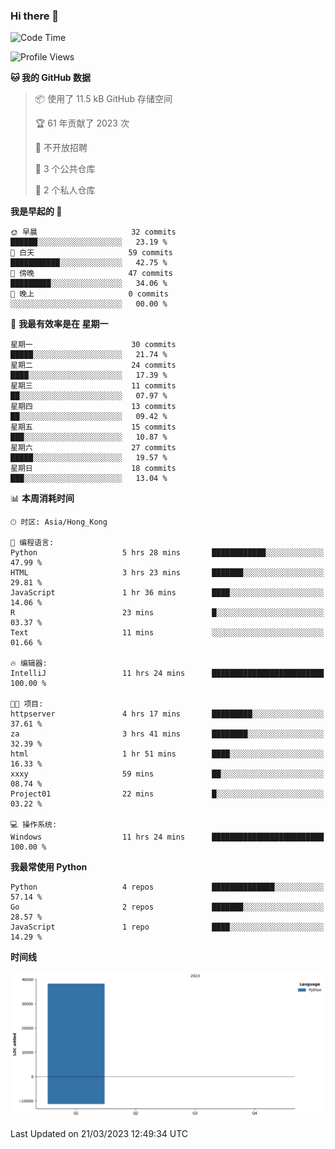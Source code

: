 ### Hi there 👋

<!--
**Mrzqd/Mrzqd** is a ✨ _special_ ✨ repository because its `README.md` (this file) appears on your GitHub profile.

Here are some ideas to get you started:

- 🔭 I’m currently working on ...
- 🌱 I’m currently learning ...
- 👯 I’m looking to collaborate on ...
- 🤔 I’m looking for help with ...
- 💬 Ask me about ...
- 📫 How to reach me: ...
- 😄 Pronouns: ...
- ⚡ Fun fact: ...
-->
<!--START_SECTION:waka-->
![Code Time](http://img.shields.io/badge/Code%20Time-68%20hrs%2047%20mins-blue)

![Profile Views](http://img.shields.io/badge/%E4%B8%AA%E4%BA%BA%E8%B5%84%E6%96%99%E8%A7%82%E7%9C%8B%E6%AC%A1%E6%95%B0-9-blue)

**🐱 我的 GitHub 数据** 

> 📦  使用了 11.5 kB GitHub 存储空间 
 > 
> 🏆 61 年贡献了 2023 次
 > 
> 🚫 不开放招聘
 > 
> 📜 3 个公共仓库 
 > 
> 🔑 2 个私人仓库 
 > 
**我是早起的 🐤** 

```text
🌞 早晨                     32 commits          ██████░░░░░░░░░░░░░░░░░░░   23.19 % 
🌆 白天                     59 commits          ███████████░░░░░░░░░░░░░░   42.75 % 
🌃 傍晚                     47 commits          █████████░░░░░░░░░░░░░░░░   34.06 % 
🌙 晚上                     0 commits           ░░░░░░░░░░░░░░░░░░░░░░░░░   00.00 % 
```
📅 **我最有效率是在 星期一** 

```text
星期一                      30 commits          █████░░░░░░░░░░░░░░░░░░░░   21.74 % 
星期二                      24 commits          ████░░░░░░░░░░░░░░░░░░░░░   17.39 % 
星期三                      11 commits          ██░░░░░░░░░░░░░░░░░░░░░░░   07.97 % 
星期四                      13 commits          ██░░░░░░░░░░░░░░░░░░░░░░░   09.42 % 
星期五                      15 commits          ███░░░░░░░░░░░░░░░░░░░░░░   10.87 % 
星期六                      27 commits          █████░░░░░░░░░░░░░░░░░░░░   19.57 % 
星期日                      18 commits          ███░░░░░░░░░░░░░░░░░░░░░░   13.04 % 
```


📊 **本周消耗时间** 

```text
🕑︎ 时区: Asia/Hong_Kong

💬 编程语言: 
Python                   5 hrs 28 mins       ████████████░░░░░░░░░░░░░   47.99 % 
HTML                     3 hrs 23 mins       ███████░░░░░░░░░░░░░░░░░░   29.81 % 
JavaScript               1 hr 36 mins        ████░░░░░░░░░░░░░░░░░░░░░   14.06 % 
R                        23 mins             █░░░░░░░░░░░░░░░░░░░░░░░░   03.37 % 
Text                     11 mins             ░░░░░░░░░░░░░░░░░░░░░░░░░   01.66 % 

🔥 编辑器: 
IntelliJ                 11 hrs 24 mins      █████████████████████████   100.00 % 

🐱‍💻 项目: 
httpserver               4 hrs 17 mins       █████████░░░░░░░░░░░░░░░░   37.61 % 
za                       3 hrs 41 mins       ████████░░░░░░░░░░░░░░░░░   32.39 % 
html                     1 hr 51 mins        ████░░░░░░░░░░░░░░░░░░░░░   16.33 % 
xxxy                     59 mins             ██░░░░░░░░░░░░░░░░░░░░░░░   08.74 % 
Project01                22 mins             █░░░░░░░░░░░░░░░░░░░░░░░░   03.22 % 

💻 操作系统: 
Windows                  11 hrs 24 mins      █████████████████████████   100.00 % 
```

**我最常使用 Python** 

```text
Python                   4 repos             ██████████████░░░░░░░░░░░   57.14 % 
Go                       2 repos             ███████░░░░░░░░░░░░░░░░░░   28.57 % 
JavaScript               1 repo              ████░░░░░░░░░░░░░░░░░░░░░   14.29 % 
```



**时间线**

![Lines of Code chart](https://raw.githubusercontent.com/Mrzqd/Mrzqd/main/assets/bar_graph.png)


 Last Updated on 21/03/2023 12:49:34 UTC
<!--END_SECTION:waka-->
